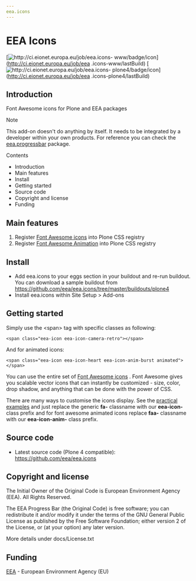 ```yaml
---
eea.icons
---
```


#  EEA Icons

[![http://ci.eionet.europa.eu/job/eea.icons-
www/badge/icon](https://camo.githubusercontent.com/c54e963efbc933a064673471b2c8d2fb903b67f3/687474703a2f2f63692e65696f6e65742e6575726f70612e65752f6a6f622f6565612e69636f6e732d7777772f62616467652f69636f6e)](http://ci.eionet.europa.eu/job/eea
.icons-www/lastBuild) [![http://ci.eionet.europa.eu/job/eea.icons-
plone4/badge/icon](https://camo.githubusercontent.com/c75f2febfb0501e6517e10ac1d3ae3e224f8a31b/687474703a2f2f63692e65696f6e65742e6575726f70612e65752f6a6f622f6565612e69636f6e732d706c6f6e65342f62616467652f69636f6e)](http://ci.eionet.europa.eu/job/eea
.icons-plone4/lastBuild)

##  Introduction

Font Awesome icons for Plone and EEA packages

Note

This add-on doesn't do anything by itself. It needs to be integrated by a
developer within your own products. For reference you can check the
[eea.progressbar](http://eea.github.com/docs/eea.progressbar) package.

Contents

  * Introduction
  * Main features
  * Install
  * Getting started
  * Source code
  * Copyright and license
  * Funding

##  Main features

  1. Register [Font Awesome icons](http://fontawesome.io/icons/) into Plone CSS registry
  2. Register [Font Awesome Animation](http://l-lin.github.io/font-awesome-animation/) into Plone CSS registry

##  Install

  * Add eea.icons to your eggs section in your buildout and re-run buildout. You can download a sample buildout from <https://github.com/eea/eea.icons/tree/master/buildouts/plone4>
  * Install eea.icons within Site Setup &gt; Add-ons

##  Getting started

Simply use the &lt;span&gt; tag with specific classes as following:

    
    
    <span class="eea-icon eea-icon-camera-retro"></span>
    

And for animated icons:

    
    
    <span class="eea-icon eea-icon-heart eea-icon-anim-burst animated"></span>
    

You can use the entire set of [Font Awesome
icons](http://fontawesome.io/icons/) . Font Awesome gives you scalable vector
icons that can instantly be customized - size, color, drop shadow, and
anything that can be done with the power of CSS.

There are many ways to customise the icons display. See the [practical
examples](http://fontawesome.io/examples/) and just replace the generic
**fa-** classname with our **eea-icon-** class prefix and for font awesome
animated icons replace **faa-** classname with our **eea-icon-anim-** class
prefix.

##  Source code

  * Latest source code (Plone 4 compatible): <https://github.com/eea/eea.icons>

##  Copyright and license

The Initial Owner of the Original Code is European Environment Agency (EEA).
All Rights Reserved.

The EEA Progress Bar (the Original Code) is free software; you can
redistribute it and/or modify it under the terms of the GNU General Public
License as published by the Free Software Foundation; either version 2 of the
License, or (at your option) any later version.

More details under docs/License.txt

##  Funding

[EEA](http://www.eea.europa.eu/) \- European Environment Agency (EU)

